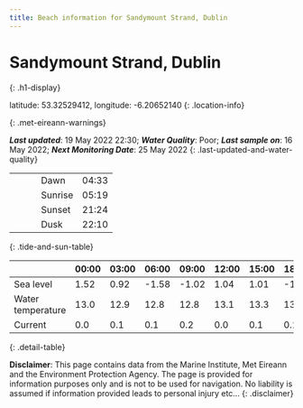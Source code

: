 ```yaml
---
title: Beach information for Sandymount Strand, Dublin
---
```

# Sandymount Strand, Dublin 
{: .h1-display}

latitude: 53.32529412, longitude: -6.20652140
{: .location-info}


{: .met-eireann-warnings}

___Last updated___: 19 May 2022 22:30; ___Water Quality___: Poor;
___Last sample on___: 16 May 2022; ___Next Monitoring Date___: 25 May 2022
{: .last-updated-and-water-quality}

|   |   |   |   |   |
|---|---|---|---|---|
|   |   |   | Dawn  | 04:33 |
|   |   |   | Sunrise  | 05:19 |
|   |   |   | Sunset  | 21:24 |
|   |   |   | Dusk  | 22:10 |
{: .tide-and-sun-table}

<div></div>

| | 00:00 | 03:00 | 06:00 | 09:00 | 12:00 | 15:00 | 18:00 | 21:00 |
|---|---|---|---|---|---|---|---|---|
| Sea level | 1.52 | 0.92 | -1.58 | -1.02| 1.04 | 1.01 | -1.18 | -0.95 |
| Water temperature | 13.0 | 12.9 | 12.8 | 12.8 | 13.1 | 13.3 | 13.5 | 13.3 |
| Current | 0.0 | 0.1 | 0.1 | 0.2 | 0.0| 0.1 | 0.1 | 0.2 |
{: .detail-table}

__Disclaimer__: This page contains data from the Marine Institute,
Met Eireann and the Environment Protection Agency. The page is provided for
information purposes only and is not to be used for navigation. No liability
is assumed if information provided leads to personal injury etc...
{: .disclaimer}